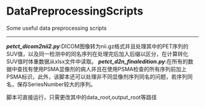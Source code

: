 # DataPreprocessingScripts
Some useful data preprocessing scripts

---

***petct_dicom2nii2.py***:DICOM图像转为nii.gz格式并且处理其中的PET序列的SUV值，以及同一检测中的同名序列在处理完后加入后缀以区分，在计算转化SUV值时体重数据从xlsx文件中读取。
 ***petct_d2n_finaledition.py***:在所有的数据中查找有使用PSMA显像剂的病人并且在使用PSMA检查的所有序列前加上PSMA标识，此外，该脚本还可以处理非不同显像剂序列同名的问题，若序列同名，保存SeriesNumber较大的序列。

脚本可直接运行，只需更改其中的data_root,output_root等路径
